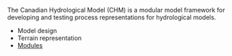 The Canadian Hydrological Model (CHM) is a modular model framework for developing and testing process representations for hydrological models.

+ Model design
+ Terrain representation
+ [Modules](Modules)